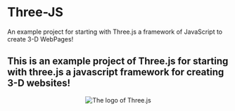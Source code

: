 # Three-JS
An example project for starting with Three.js a framework of JavaScript to create 3-D WebPages!


## This is an example project of Three.js for starting with three.js a javascript framework for creating 3-D websites!
<p align="center"><img src="https://img.stackshare.io/service/5883/preview.png" alt="The logo of Three.js"></p>
